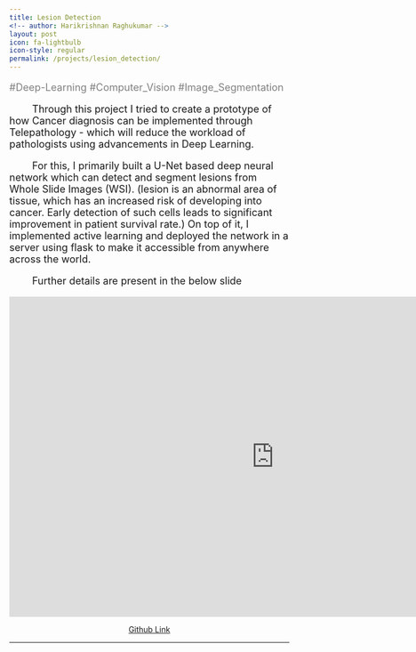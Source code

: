 ```yaml
---
title: Lesion Detection
<!-- author: Harikrishnan Raghukumar -->
layout: post
icon: fa-lightbulb
icon-style: regular
permalink: /projects/lesion_detection/
---
```


<div  style="font-size: large; color:grey">
    <p>#Deep-Learning #Computer_Vision #Image_Segmentation</p>
</div>

<div>

<div  style="font-size: large;">
<p align='left'> &emsp;&emsp; Through this project I tried to create a prototype of how Cancer diagnosis can be implemented through Telepathology - which will reduce the workload of pathologists using advancements in Deep Learning. </p>
<p align='left'>  &emsp;&emsp;  For this, I primarily built a U-Net based deep neural network which can detect and segment lesions from Whole Slide Images (WSI). (lesion is an abnormal area of tissue, which has an increased risk of developing into cancer. Early detection of such cells leads to significant improvement in patient survival rate.) On top of it, I implemented active learning and deployed the network in a server using flask to make it accessible from anywhere across the world.
</p>
<p align='left'>  &emsp;&emsp;  Further details are present in the below slide
</p>
</div>


<iframe src="https://tamucs-my.sharepoint.com/personal/harikr16_tamu_edu/_layouts/15/Doc.aspx?sourcedoc={25edb534-1136-4e7c-9268-b85995e86c4e}&amp;action=embedview&amp;wdAr=1.7777777777777777" width="952px%" height="576px" frameborder="0">This is an embedded <a target="_blank" href="https://office.com">Microsoft Office</a> presentation, powered by <a target="_blank" href="https://office.com/webapps">Office</a>.</iframe>

<p></p>
<p align = "center"  style="color:green"><a href = "https://github.com/Harikr16/Lesion_detection">Github Link</a></p>

<hr style="height:2px;border-width:0;color:gray;background-color:gray">

</div>